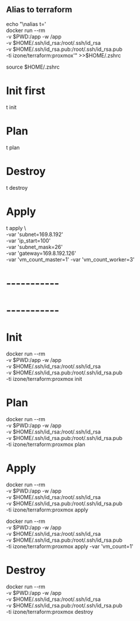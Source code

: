 ## Alias to terraform
echo "\nalias t='\
docker run --rm \
-v \$PWD:/app -w /app \
-v \$HOME/.ssh/id_rsa:/root/.ssh/id_rsa \
-v \$HOME/.ssh/id_rsa.pub:/root/.ssh/id_rsa.pub \
-ti izone/terraform:proxmox'" >>$HOME/.zshrc

source $HOME/.zshrc


# Init first
t init

# Plan
t plan

# Destroy
t destroy

# Apply
t apply \                                         
-var 'subnet=169.8.192' \
-var 'ip_start=100' \
-var 'subnet_mask=26' \
-var 'gateway=169.8.192.126' \
-var 'vm_count_master=1' -var 'vm_count_worker=3'

# -----------
# -----------

# Init
docker run --rm \
-v $PWD:/app -w /app \
-v $HOME/.ssh/id_rsa:/root/.ssh/id_rsa \
-v $HOME/.ssh/id_rsa.pub:/root/.ssh/id_rsa.pub \
-ti izone/terraform:proxmox init

# Plan
docker run --rm \
-v $PWD:/app -w /app \
-v $HOME/.ssh/id_rsa:/root/.ssh/id_rsa \
-v $HOME/.ssh/id_rsa.pub:/root/.ssh/id_rsa.pub \
-ti izone/terraform:proxmox plan


# Apply
docker run --rm \
-v $PWD:/app -w /app \
-v $HOME/.ssh/id_rsa:/root/.ssh/id_rsa \
-v $HOME/.ssh/id_rsa.pub:/root/.ssh/id_rsa.pub \
-ti izone/terraform:proxmox apply

docker run --rm \
-v $PWD:/app -w /app \
-v $HOME/.ssh/id_rsa:/root/.ssh/id_rsa \
-v $HOME/.ssh/id_rsa.pub:/root/.ssh/id_rsa.pub \
-ti izone/terraform:proxmox apply -var 'vm_count=1'


# Destroy
docker run --rm \
-v $PWD:/app -w /app \
-v $HOME/.ssh/id_rsa:/root/.ssh/id_rsa \
-v $HOME/.ssh/id_rsa.pub:/root/.ssh/id_rsa.pub \
-ti izone/terraform:proxmox destroy


